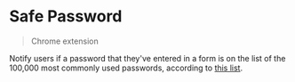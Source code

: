 # Safe Password
> Chrome extension

Notify users if a password that they've entered in a form is on the list of the 100,000 most commonly used passwords, according to [this list](https://github.com/danielmiessler/SecLists/blob/master/Passwords/Common-Credentials/10-million-password-list-top-100000.txt).
